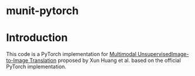 # munit-pytorch
# Introduction
This code is a PyTorch implementation for [Multimodal UnsupervisedImage-to-Image Translation](http://openaccess.thecvf.com/content_ECCV_2018/papers/Xun_Huang_Multimodal_Unsupervised_Image-to-image_ECCV_2018_paper.pdf)
 proposed by Xun Huang et al. based on the official PyTorch implementation.
